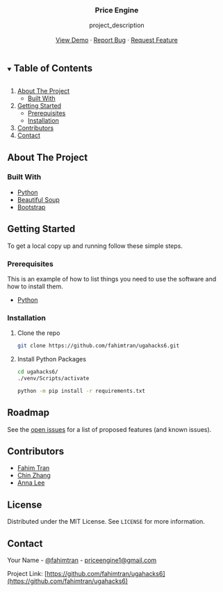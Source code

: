<!--
*** Thanks for checking out the Best-README-Template. If you have a suggestion
*** that would make this better, please fork the repo and create a pull request
*** or simply open an issue with the tag "enhancement".
*** Thanks again! Now go create something AMAZING! :D
***
***
***
*** To avoid retyping too much info. Do a search and replace for the following:
*** fahimtran, ugahacks6, fahimtran, priceengine1@gmail.com, Price Engine, project_description
-->



<!-- PROJECT SHIELDS -->
<!--
*** I'm using markdown "reference style" links for readability.
*** Reference links are enclosed in brackets [ ] instead of parentheses ( ).
*** See the bottom of this document for the declaration of the reference variables
*** for contributors-url, forks-url, etc. This is an optional, concise syntax you may use.
*** https://www.markdownguide.org/basic-syntax/#reference-style-links
-->



<!-- PROJECT LOGO -->
<br />
<p align="center">

  <h3 align="center">Price Engine</h3>

  <p align="center">
    project_description
    <br />
    <br />
    <a href="https://github.com/fahimtran/ugahacks6">View Demo</a>
    ·
    <a href="https://github.com/fahimtran/ugahacks6/issues">Report Bug</a>
    ·
    <a href="https://github.com/fahimtran/ugahacks6/issues">Request Feature</a>
  </p>



<!-- TABLE OF CONTENTS -->
<details open="open">
  <summary><h2 style="display: inline-block">Table of Contents</h2></summary>
  <ol>
    <li>
      <a href="#about-the-project">About The Project</a>
      <ul>
        <li><a href="#built-with">Built With</a></li>
      </ul>
    </li>
    <li>
      <a href="#getting-started">Getting Started</a>
      <ul>
        <li><a href="#prerequisites">Prerequisites</a></li>
        <li><a href="#installation">Installation</a></li>
      </ul>
    </li>
    <li><a href="#contributors">Contributors</a></li>
    <li><a href="#contact">Contact</a></li>
  </ol>
</details>



<!-- ABOUT THE PROJECT -->
## About The Project



### Built With

* [Python](https://www.python.org/)
* [Beautiful Soup](https://www.crummy.com/software/BeautifulSoup/bs4/doc/)
* [Bootstrap](https://getbootstrap.com/)



<!-- GETTING STARTED -->
## Getting Started

To get a local copy up and running follow these simple steps.

### Prerequisites

This is an example of how to list things you need to use the software and how to install them.
* [Python](https://www.python.org/)

### Installation

1. Clone the repo
   ```sh
   git clone https://github.com/fahimtran/ugahacks6.git
   ```
2. Install Python Packages
   ```sh
   cd ugahacks6/
   ./venv/Scripts/activate
   
   python -m pip install -r requirements.txt
   ```



<!-- USAGE EXAMPLES -->




<!-- ROADMAP -->
## Roadmap

See the [open issues](https://github.com/fahimtran/ugahacks6/issues) for a list of proposed features (and known issues).



<!-- CONTRIBUTING -->
## Contributors

* [Fahim Tran](https://www.linkedin.com/in/fahimtran/)
* [Chin Zhang](https://www.linkedin.com/in/chin-zhang-436b48164/)
* [Anna Lee](https://github.com/Anna-Lee1)



<!-- LICENSE -->
## License

Distributed under the MIT License. See `LICENSE` for more information.



<!-- CONTACT -->
## Contact

Your Name - [@fahimtran](https://twitter.com/fahimtran) - priceengine1@gmail.com

Project Link: [https://github.com/fahimtran/ugahacks6](https://github.com/fahimtran/ugahacks6)



<!-- ACKNOWLEDGEMENTS -->



<!-- MARKDOWN LINKS & IMAGES -->
<!-- https://www.markdownguide.org/basic-syntax/#reference-style-links -->
[contributors-shield]: https://img.shields.io/github/contributors/fahimtran/repo.svg?style=for-the-badge
[contributors-url]: https://github.com/fahimtran/repo/graphs/contributors
[forks-shield]: https://img.shields.io/github/forks/fahimtran/repo.svg?style=for-the-badge
[forks-url]: https://github.com/fahimtran/repo/network/members
[stars-shield]: https://img.shields.io/github/stars/fahimtran/repo.svg?style=for-the-badge
[stars-url]: https://github.com/fahimtran/repo/stargazers
[issues-shield]: https://img.shields.io/github/issues/fahimtran/repo.svg?style=for-the-badge
[issues-url]: https://github.com/fahimtran/repo/issues
[license-shield]: https://img.shields.io/github/license/fahimtran/repo.svg?style=for-the-badge
[license-url]: https://github.com/fahimtran/repo/blob/master/LICENSE.txt
[linkedin-shield]: https://img.shields.io/badge/-LinkedIn-black.svg?style=for-the-badge&logo=linkedin&colorB=555
[linkedin-url]: https://linkedin.com/in/fahimtran